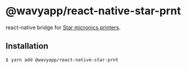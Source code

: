 # @wavyapp/react-native-star-prnt

react-native bridge for [Star micronics printers](http://www.starmicronics.com/pages/All-Products).

## Installation

`$ yarn add @wavyapp/react-native-star-prnt`